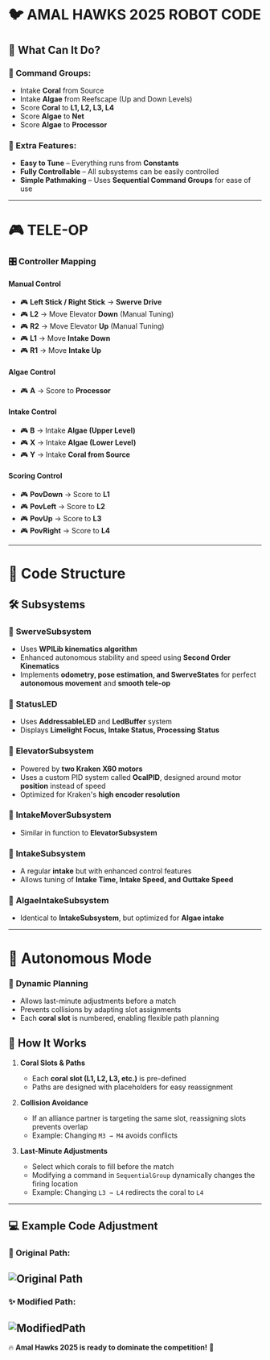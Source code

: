 
# 🐦️ AMAL HAWKS 2025 ROBOT CODE


## 🚀 What Can It Do?

### 📌 Command Groups:

- Intake **Coral** from Source
- Intake **Algae** from Reefscape (Up and Down Levels)
- Score **Coral** to **L1, L2, L3, L4**
- Score **Algae** to **Net**
- Score **Algae** to **Processor**

### 🔧 Extra Features:

- **Easy to Tune** – Everything runs from **Constants**
- **Fully Controllable** – All subsystems can be easily controlled
- **Simple Pathmaking** – Uses **Sequential Command Groups** for ease of use

---

# 🎮 TELE-OP

### 🎛 Controller Mapping

#### **Manual Control**
- 🎮 **Left Stick / Right Stick** → **Swerve Drive**
- 🎮 **L2** → Move Elevator **Down** (Manual Tuning)
- 🎮 **R2** → Move Elevator **Up** (Manual Tuning)
- 🎮 **L1** → Move **Intake Down**
- 🎮 **R1** → Move **Intake Up**

#### **Algae Control**
- 🎮 **A** → Score to **Processor**

#### **Intake Control**
- 🎮 **B** → Intake **Algae (Upper Level)**
- 🎮 **X** → Intake **Algae (Lower Level)**
- 🎮 **Y** → Intake **Coral from Source**

#### **Scoring Control**
- 🎮 **PovDown** → Score to **L1**
- 🎮 **PovLeft** → Score to **L2**
- 🎮 **PovUp** → Score to **L3**
- 🎮 **PovRight** → Score to **L4**

---

# 📂 Code Structure

## **🛠 Subsystems**

### 🔹 **SwerveSubsystem**
- Uses **WPILib kinematics algorithm**
- Enhanced autonomous stability and speed using **Second Order Kinematics**
- Implements **odometry, pose estimation, and SwerveStates** for perfect **autonomous movement** and **smooth tele-op**

### 🔹 **StatusLED**
- Uses **AddressableLED** and **LedBuffer** system
- Displays **Limelight Focus, Intake Status, Processing Status**

### 🔹 **ElevatorSubsystem**
- Powered by **two Kraken X60 motors**
- Uses a custom PID system called **OcalPID**, designed around motor **position** instead of speed
- Optimized for Kraken's **high encoder resolution**

### 🔹 **IntakeMoverSubsystem**
- Similar in function to **ElevatorSubsystem**

### 🔹 **IntakeSubsystem**
- A regular **intake** but with enhanced control features
- Allows tuning of **Intake Time, Intake Speed, and Outtake Speed**

### 🔹 **AlgaeIntakeSubsystem**
- Identical to **IntakeSubsystem**, but optimized for **Algae intake**

---

# 🤖 Autonomous Mode

### 🔄 **Dynamic Planning**
- Allows last-minute adjustments before a match
- Prevents collisions by adapting slot assignments
- Each **coral slot** is numbered, enabling flexible path planning

## **📌 How It Works**

1. **Coral Slots & Paths**
   - Each **coral slot (L1, L2, L3, etc.)** is pre-defined
   - Paths are designed with placeholders for easy reassignment

2. **Collision Avoidance**
   - If an alliance partner is targeting the same slot, reassigning slots prevents overlap
   - Example: Changing `M3 → M4` avoids conflicts

3. **Last-Minute Adjustments**
   - Select which corals to fill before the match
   - Modifying a command in `SequentialGroup` dynamically changes the firing location
   - Example: Changing `L3 → L4` redirects the coral to `L4`

---

## **💻 Example Code Adjustment**

### 📝 Original Path:

![Original Path](https://i.ibb.co/NnGpsJMm/image.png)
---

### ✨ Modified Path:

![ModifiedPath](https://i.ibb.co/fVVF3bSX/image.png)
---

🔥 **Amal Hawks 2025 is ready to dominate the competition!** 🚀
